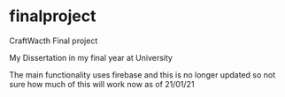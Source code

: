 # finalproject
CraftWacth Final project

My Dissertation in my final year at University

The main functionality uses firebase and this is no longer updated so not sure how much of this will work now as of 21/01/21 
